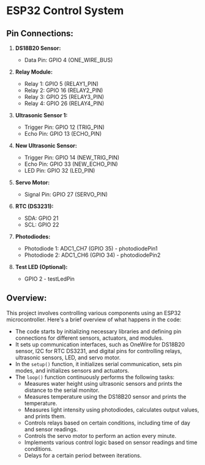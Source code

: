 # ESP32 Control System

## Pin Connections:

1. **DS18B20 Sensor:**
   - Data Pin: GPIO 4 (ONE_WIRE_BUS)

2. **Relay Module:**
   - Relay 1: GPIO 5 (RELAY1_PIN)
   - Relay 2: GPIO 16 (RELAY2_PIN)
   - Relay 3: GPIO 25 (RELAY3_PIN)
   - Relay 4: GPIO 26 (RELAY4_PIN)

3. **Ultrasonic Sensor 1:**
   - Trigger Pin: GPIO 12 (TRIG_PIN)
   - Echo Pin: GPIO 13 (ECHO_PIN)

4. **New Ultrasonic Sensor:**
   - Trigger Pin: GPIO 14 (NEW_TRIG_PIN)
   - Echo Pin: GPIO 33 (NEW_ECHO_PIN)
   - LED Pin: GPIO 32 (LED_PIN)

5. **Servo Motor:**
   - Signal Pin: GPIO 27 (SERVO_PIN)

6. **RTC (DS3231):**
   - SDA: GPIO 21
   - SCL: GPIO 22

7. **Photodiodes:**
   - Photodiode 1: ADC1_CH7 (GPIO 35) - photodiodePin1
   - Photodiode 2: ADC1_CH6 (GPIO 34) - photodiodePin2

8. **Test LED (Optional):**
   - GPIO 2 - testLedPin

## Overview:

This project involves controlling various components using an ESP32 microcontroller. Here's a brief overview of what happens in the code:

- The code starts by initializing necessary libraries and defining pin connections for different sensors, actuators, and modules.
- It sets up communication interfaces, such as OneWire for DS18B20 sensor, I2C for RTC DS3231, and digital pins for controlling relays, ultrasonic sensors, LED, and servo motor.
- In the `setup()` function, it initializes serial communication, sets pin modes, and initializes sensors and actuators.
- The `loop()` function continuously performs the following tasks:
  - Measures water height using ultrasonic sensors and prints the distance to the serial monitor.
  - Measures temperature using the DS18B20 sensor and prints the temperature.
  - Measures light intensity using photodiodes, calculates output values, and prints them.
  - Controls relays based on certain conditions, including time of day and sensor readings.
  - Controls the servo motor to perform an action every minute.
  - Implements various control logic based on sensor readings and time conditions.
  - Delays for a certain period between iterations.
